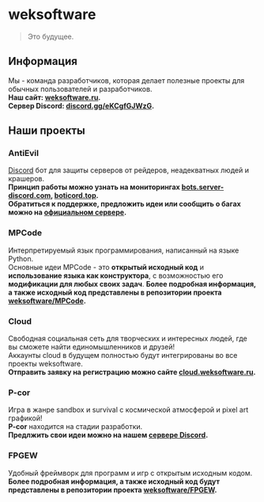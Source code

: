 # weksoftware
> Это будущее.

## Информация
Мы - команда разработчиков, которая делает полезные проекты для обычных пользователей и разработчиков. <br>
**Наш сайт: [weksoftware.ru](https://weksoftware.ru/).** <br>
**Сервер Discord: [discord.gg/eKCgfGJWzG](https://discord.gg/eKCgfGJWzG).** <br>

## Наши проекты
### AntiEvil
[Discord](https://discord.com) бот для защиты серверов от рейдеров, неадекватных людей и крашеров. <br>
**Принцип работы можно узнать на мониторингах [bots.server-discord.com](https://bots.server-discord.com/949333670974603354), [boticord.top](https://boticord.top/bot/949333670974603354).** <br>
**Обратиться к поддержке, предложить идеи или сообщить о багах можно на [официальном сервере](https://discord.gg/szHFAUNNd7).**

### MPCode
Интерпретируемый язык программирования, написанный на языке Python. <br>
Основные идеи MPCode - это **открытый исходный код** и **использование языка как конструктора**, с возможностью его **модификации для любых своих задач**.
**Более подробная информация, а также исходный код представлены в репозитории проекта [weksoftware/MPCode](https://github.com/weksoftware/MPCode).**

### Cloud
Свободная социальная сеть для творческих и интересных людей, где вы сможете найти единомышленников и друзей! <br>
Аккаунты cloud в будущем полностью будут интегрированы во все проекты weksoftware. <br>
**Отправить заявку на регистрацию можно сайте [cloud.weksoftware.ru](https://www.cloud.weksoftware.ru/).**

### P-cor
Игра в жанре sandbox и survival с космической атмосферой и pixel art графикой! <br>
**P-cor** находится на стадии разработки. <br>
**Предлжить свои идеи можно на нашем [сервере Discord](https://discord.gg/eKCgfGJWzG).**

### FPGEW
Удобный фреймворк для программ и игр с открытым исходным кодом. <br>
**Более подробная информация, а также исходный код будут представлены в репозитории проекта [weksoftware/FPGEW](https://github.com/weksoftware/FPGEW).**


